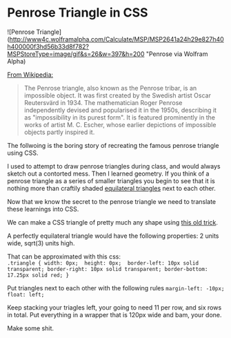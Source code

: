 Penrose Triangle in CSS
=======
![Penrose Triangle](http://www4c.wolframalpha.com/Calculate/MSP/MSP2641a24h29e827h40h400000f3hd56b33d8f782?MSPStoreType=image/gif&s=26&w=397&h=200 "Penrose via Wolfram Alpha)  

[From Wikipedia:](http://en.wikipedia.org/wiki/Penrose_triangle)
>The Penrose triangle, also known as the Penrose tribar, is an impossible object. It was first created by the Swedish artist Oscar Reutersvärd in 1934. The mathematician Roger Penrose independently devised and popularised it in the 1950s, describing it as "impossibility in its purest form". It is featured prominently in the works of artist M. C. Escher, whose earlier depictions of impossible objects partly inspired it.

The follwoing is the boring story of recreating the famous penrose triangle using CSS.

I used to attempt to draw penrose triangles during class, and would always sketch out a contorted mess. Then I learned geometry. If you think of a penrose triangle as a series of smaller triangles you begin to see that it is nothing more than craftily shaded [equilateral triangles](http://www.wolframalpha.com/input/?i=triangle+graph&lk=1&a=ClashPrefs_*Graph.TriangleGraph-) next to each other. 

Now that we know the secret to the penrose triangle we need to translate these learnings into CSS.

We can make a CSS triangle of pretty much any shape using [this old trick](http://davidwalsh.name/css-triangles).

A perfectly equilateral triangle would have the following properties: 2 units wide, sqrt(3) units high.

That can be approximated with this css:  
    `.triangle {
      width: 0px; 
      height: 0px; 
      border-left: 10px solid transparent;
      border-right: 10px solid transparent;
      border-bottom: 17.25px solid red;
    }`

Put triangles next to each other with the following rules
    `margin-left: -10px;
    float: left;`

Keep stacking your triagles left, your going to need 11 per row, and six rows in total. Put everything in a wrapper that is 120px wide and bam, your done.


Make some shit.
